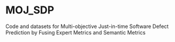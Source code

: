 # MOJ_SDP
Code and datasets for Multi-objective Just-in-time Software Defect Prediction by Fusing Expert Metrics and Semantic Metrics

